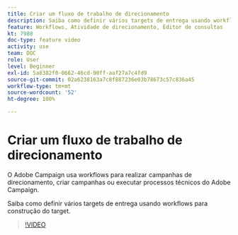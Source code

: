 ```yaml
---
title: Criar um fluxo de trabalho de direcionamento
description: Saiba como definir vários targets de entrega usando workflows para construção do target.
feature: Workflows, Atividade de direcionamento, Editor de consultas
kt: 7980
doc-type: feature video
activity: use
team: DOC
role: User
level: Beginner
exl-id: 5a8382f0-0662-46cd-90ff-aaf27a7c4fd9
source-git-commit: 02a6238163a7c8f887236e03b78673c57c836a45
workflow-type: tm+mt
source-wordcount: '52'
ht-degree: 100%

---
```


# Criar um fluxo de trabalho de direcionamento

O Adobe Campaign usa workflows para realizar campanhas de direcionamento, criar campanhas ou executar processos técnicos do Adobe Campaign.

Saiba como definir vários targets de entrega usando workflows para construção do target.

>[!VIDEO](https://video.tv.adobe.com/v/25605?quality=12)
